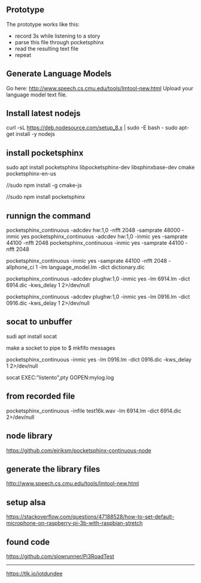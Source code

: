 ## Prototype

The prototype works like this:
* record 3s while listening to a story
* parse this file through pocketsphinx
* read the resulting text file
* repeat

## Generate Language Models

Go here: http://www.speech.cs.cmu.edu/tools/lmtool-new.html
Upload your language model text file.



## Install latest nodejs
curl -sL https://deb.nodesource.com/setup_8.x | sudo -E bash -
sudo apt-get install -y nodejs


## install pocketsphinx

sudo apt install pocketsphinx libpocketsphinx-dev libsphinxbase-dev cmake pocketsphinx-en-us

//sudo npm install -g cmake-js

//sudo npm install pocketsphinx



## runnign the command

pocketsphinx_continuous -adcdev hw:1,0  -nfft 2048 -samprate 48000 -inmic yes
pocketsphinx_continuous -adcdev hw:1,0 -inmic yes -samprate 44100 -nfft 2048
pocketsphinx_continuous -inmic yes -samprate 44100 -nfft 2048

pocketsphinx_continuous -inmic yes -samprate 44100 -nfft 2048 -allphone_ci 1 -lm language_model.lm -dict dictionary.dic

pocketsphinx_continuous -adcdev plughw:1,0 -inmic yes -lm 6914.lm -dict 6914.dic -kws_delay 1 2>/dev/null

pocketsphinx_continuous -adcdev plughw:1,0 -inmic yes -lm 0916.lm -dict 0916.dic -kws_delay 1 2>/dev/null


## socat to unbuffer



sudi apt install socat

make a socket to pipe to
$ mkfifo messages

pocketsphinx_continuous -inmic yes -lm 0916.lm -dict 0916.dic -kws_delay 1 2>/dev/null

socat EXEC:"listento",pty GOPEN:mylog.log



## from recorded file



pocketsphinx_continuous -infile test16k.wav -lm 6914.lm -dict 6914.dic 2>/dev/null


## node library 

https://github.com/eiriksm/pocketsphinx-continuous-node

## generate the library files

http://www.speech.cs.cmu.edu/tools/lmtool-new.html


## setup alsa

https://stackoverflow.com/questions/47188528/how-to-set-default-microphone-on-raspberry-pi-3b-with-raspbian-stretch



## found code

https://github.com/slowrunner/Pi3RoadTest


---

https://tlk.io/iotdundee